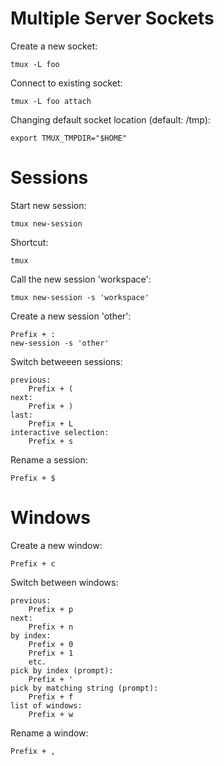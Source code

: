 # Multiple Server Sockets

Create a new socket:

    tmux -L foo

Connect to existing socket:

    tmux -L foo attach

Changing default socket location (default: /tmp):

    export TMUX_TMPDIR="$HOME"


# Sessions

Start new session:

    tmux new-session

Shortcut:

    tmux

Call the new session 'workspace':

    tmux new-session -s 'workspace'

Create a new session 'other':

    Prefix + :
    new-session -s 'other'

Switch betweeen sessions:

    previous:
        Prefix + (
    next:
        Prefix + )
    last:
        Prefix + L
    interactive selection:
        Prefix + s

Rename a session:

    Prefix + $

# Windows

Create a new window:

    Prefix + c

Switch between windows:

    previous:
        Prefix + p
    next:
        Prefix + n
    by index:
        Prefix + 0
        Prefix + 1
        etc.
    pick by index (prompt):
        Prefix + '
    pick by matching string (prompt):
        Prefix + f
    list of windows:
        Prefix + w

Rename a window:

    Prefix + ,
